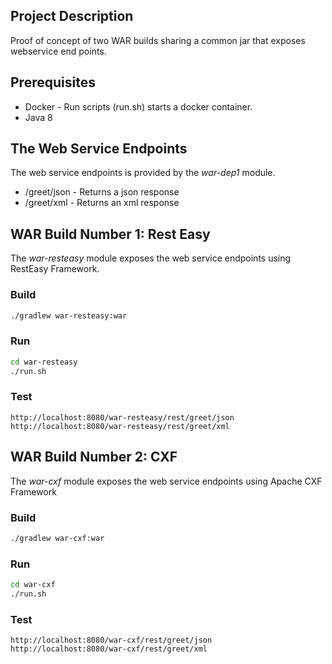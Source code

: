 ## Project Description
Proof of concept of two WAR builds sharing a common jar that exposes webservice end points.

## Prerequisites
* Docker - Run scripts (run.sh) starts a docker container.
* Java 8

## The Web Service Endpoints
The web service endpoints is provided by the _war-dep1_ module.

* /greet/json - Returns a json response
* /greet/xml - Returns an xml response

## WAR Build Number 1: Rest Easy
The _war-resteasy_ module exposes the web service endpoints using RestEasy Framework.

### Build
```bash
./gradlew war-resteasy:war
```
### Run
```bash
cd war-resteasy
./run.sh
```

### Test
```
http://localhost:8080/war-resteasy/rest/greet/json
http://localhost:8080/war-resteasy/rest/greet/xml
```

## WAR Build Number 2: CXF
The _war-cxf_ module exposes the web service endpoints using Apache CXF Framework

### Build
```bash
./gradlew war-cxf:war
```
### Run
```bash
cd war-cxf
./run.sh
```

### Test
```
http://localhost:8080/war-cxf/rest/greet/json
http://localhost:8080/war-cxf/rest/greet/xml
```
